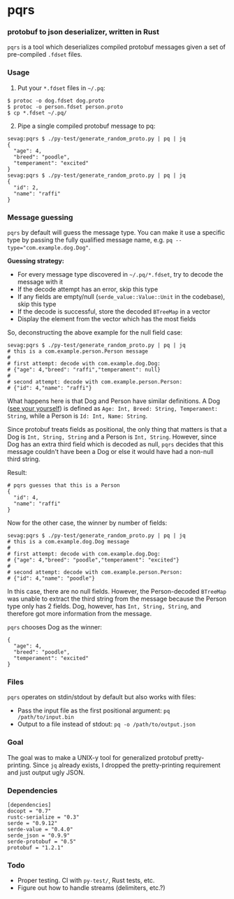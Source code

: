 # pqrs
### protobuf to json deserializer, written in Rust

`pqrs` is a tool which deserializes compiled protobuf messages given a set of pre-compiled `.fdset` files.

### Usage

1. Put your `*.fdset` files in `~/.pq`:

```
$ protoc -o dog.fdset dog.proto
$ protoc -o person.fdset person.proto
$ cp *.fdset ~/.pq/
```

2. Pipe a single compiled protobuf message to pq:

```
sevag:pqrs $ ./py-test/generate_random_proto.py | pq | jq
{
  "age": 4,
  "breed": "poodle",
  "temperament": "excited"
}
sevag:pqrs $ ./py-test/generate_random_proto.py | pq | jq
{
  "id": 2,
  "name": "raffi"
}
```

### Message guessing

`pqrs` by default will guess the message type. You can make it use a specific type by passing the fully qualified message name, e.g. `pq --type="com.example.dog.Dog"`.

**Guessing strategy:**

* For every message type discovered in `~/.pq/*.fdset`, try to decode the message with it
* If the decode attempt has an error, skip this type
* If any fields are empty/null (`serde_value::Value::Unit` in the codebase), skip this type
* If the decode is successful, store the decoded `BTreeMap` in a vector
* Display the element from the vector which has the most fields

So, deconstructing the above example for the null field case:

```
sevag:pqrs $ ./py-test/generate_random_proto.py | pq | jq
# this is a com.example.person.Person message
#
# first attempt: decode with com.example.dog.Dog:
# {"age": 4,"breed": "raffi","temperament": null}
#
# second attempt: decode with com.example.person.Person:
# {"id": 4,"name": "raffi"}
```

What happens here is that Dog and Person have similar definitions. A Dog ([see your yourself](./py-test)) is defined as `Age: Int, Breed: String, Temperament: String`, while a Person is `Id: Int, Name: String`.

Since protobuf treats fields as positional, the only thing that matters is that a Dog is `Int, String, String` and a Person is `Int, String`. However, since Dog has an extra third field which is decoded as null, `pqrs` decides that this message couldn't have been a Dog or else it would have had a non-null third string.

Result:

```
# pqrs guesses that this is a Person
{
  "id": 4,
  "name": "raffi"
}
```

Now for the other case, the winner by number of fields:

```
sevag:pqrs $ ./py-test/generate_random_proto.py | pq | jq
# this is a com.example.dog.Dog message
#
# first attempt: decode with com.example.dog.Dog:
# {"age": 4,"breed": "poodle","temperament": "excited"}
#
# second attempt: decode with com.example.person.Person:
# {"id": 4,"name": "poodle"}
```

In this case, there are no null fields. However, the Person-decoded `BTreeMap` was unable to extract the third string from the message because the Person type only has 2 fields. Dog, however, has `Int, String, String`, and therefore got more information from the message.

`pqrs` chooses Dog as the winner:

```
{
  "age": 4,
  "breed": "poodle",
  "temperament": "excited"
}
```

### Files

`pqrs` operates on stdin/stdout by default but also works with files:

* Pass the input file as the first positional argument: `pq /path/to/input.bin`
* Output to a file instead of stdout: `pq -o /path/to/output.json`

### Goal

The goal was to make a UNIX-y tool for generalized protobuf pretty-printing. Since `jq` already exists, I dropped the pretty-printing requirement and just output ugly JSON.

### Dependencies

```
[dependencies]
docopt = "0.7"
rustc-serialize = "0.3"
serde = "0.9.12"
serde-value = "0.4.0"
serde_json = "0.9.9"
serde-protobuf = "0.5"
protobuf = "1.2.1"
```

### Todo

* Proper testing. CI with `py-test/`, Rust tests, etc.
* Figure out how to handle streams (delimiters, etc.?)
